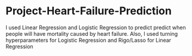 # Project-Heart-Failure-Prediction
I used Linear Regression and Logistic Regression to predict predict when people will have mortality caused by heart failure. Also, I used turning hyperparameters for Logistic Regression and Rigo/Lasso for Linear Regression
